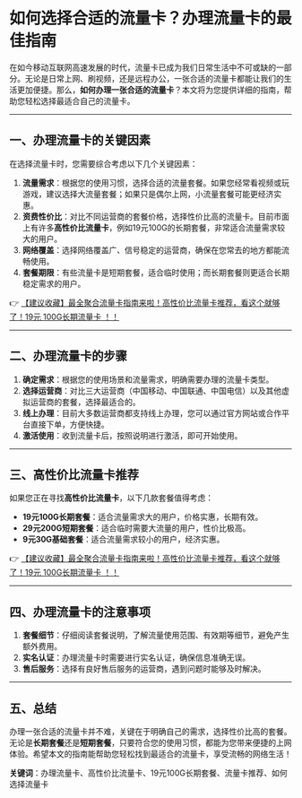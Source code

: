 # 如何选择合适的流量卡？办理流量卡的最佳指南

在如今移动互联网高速发展的时代，流量卡已成为我们日常生活中不可或缺的一部分。无论是日常上网、刷视频，还是远程办公，一张合适的流量卡都能让我们的生活更加便捷。那么，**如何办理一张合适的流量卡**？本文将为您提供详细的指南，帮助您轻松选择最适合自己的流量卡。

---

## 一、办理流量卡的关键因素

在选择流量卡时，您需要综合考虑以下几个关键因素：

1. **流量需求**：根据您的使用习惯，选择合适的流量套餐。如果您经常看视频或玩游戏，建议选择大流量套餐；如果只是偶尔上网，小流量套餐可能更经济实惠。
2. **资费性价比**：对比不同运营商的套餐价格，选择性价比高的流量卡。目前市面上有许多**高性价比流量卡**，例如19元100G的长期套餐，非常适合流量需求较大的用户。
3. **网络覆盖**：选择网络覆盖广、信号稳定的运营商，确保在您常去的地方都能流畅使用。
4. **套餐期限**：有些流量卡是短期套餐，适合临时使用；而长期套餐则更适合长期稳定需求的用户。

👉 [【建议收藏】最全聚合流量卡指南来啦！高性价比流量卡推荐，看这个就够了！19元 100G长期流量卡 ！！](https://bit.ly/Liuliangka)

---

## 二、办理流量卡的步骤

1. **确定需求**：根据您的使用场景和流量需求，明确需要办理的流量卡类型。
2. **选择运营商**：对比三大运营商（中国移动、中国联通、中国电信）以及其他虚拟运营商的套餐，选择最适合的。
3. **线上办理**：目前大多数运营商都支持线上办理，您可以通过官方网站或合作平台直接下单，方便快捷。
4. **激活使用**：收到流量卡后，按照说明进行激活，即可开始使用。

---

## 三、高性价比流量卡推荐

如果您正在寻找**高性价比流量卡**，以下几款套餐值得考虑：

- **19元100G长期套餐**：适合流量需求大的用户，价格实惠，长期有效。
- **29元200G短期套餐**：适合临时需要大流量的用户，性价比极高。
- **9元30G基础套餐**：适合流量需求较小的用户，经济实惠。

👉 [【建议收藏】最全聚合流量卡指南来啦！高性价比流量卡推荐，看这个就够了！19元 100G长期流量卡 ！！](https://bit.ly/Liuliangka)

---

## 四、办理流量卡的注意事项

1. **套餐细节**：仔细阅读套餐说明，了解流量使用范围、有效期等细节，避免产生额外费用。
2. **实名认证**：办理流量卡时需要进行实名认证，确保信息准确无误。
3. **售后服务**：选择有良好售后服务的运营商，遇到问题时能够及时解决。

---

## 五、总结

办理一张合适的流量卡并不难，关键在于明确自己的需求，选择性价比高的套餐。无论是**长期套餐**还是**短期套餐**，只要符合您的使用习惯，都能为您带来便捷的上网体验。希望本文的指南能帮助您轻松找到最适合的流量卡，享受流畅的网络生活！

**关键词**：办理流量卡、高性价比流量卡、19元100G长期套餐、流量卡推荐、如何选择流量卡